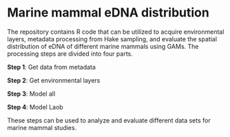 # Marine mammal eDNA distribution

The repository contains R code that can be utilized to acquire environmental layers, metadata processing from Hake sampling, and evaluate the spatial distribution of eDNA of different marine mammals using GAMs. The processing steps are divided into four parts.

**Step 1**: Get data from metadata 

**Step 2**: Get environmental layers

**Step 3**: Model all 

**Step 4**: Model Laob 

These steps can be used to analyze and evaluate different data sets for marine mammal studies.
